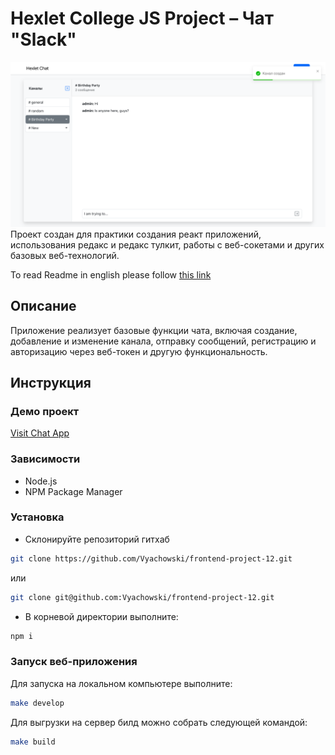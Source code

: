# Hexlet College JS Project – Чат "Slack"

![Cover image for project](https://github.com/Vyachowski/frontend-project-12/blob/main/cover.png)
Проект создан для практики создания реакт приложений, использования редакс и редакс тулкит, работы с веб-сокетами и других базовых веб-технологий.

To read Readme in english please follow [this link](https://github.com/Vyachowski/frontend-project-12/blob/main/README.md)

## Описание

Приложение реализует базовые функции чата, включая создание, добавление и изменение канала, отправку сообщений, регистрацию и авторизацию через веб-токен и другую функциональность.

## Инструкция

### Демо проект

[Visit Chat App](https://slack-like-app.onrender.com)

### Зависимости

* Node.js
* NPM Package Manager

### Установка

* Склонируйте репозиторий гитхаб

```sh
git clone https://github.com/Vyachowski/frontend-project-12.git
```

или

```sh 
git clone git@github.com:Vyachowski/frontend-project-12.git
```

* В корневой директории выполните:
```sh 
npm i
```

### Запуск веб-приложения

Для запуска на локальном компьютере выполните:

```sh 
make develop
```
Для выгрузки на сервер билд можно собрать следующей командой:

```sh
make build
```

